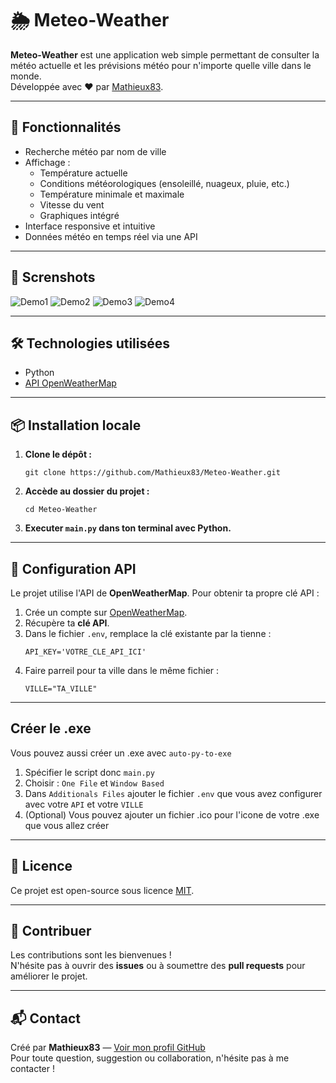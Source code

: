 # 🌦️ Meteo-Weather

**Meteo-Weather** est une application web simple permettant de consulter la météo actuelle et les prévisions météo pour n'importe quelle ville dans le monde.  
Développée avec ❤️ par [Mathieux83](https://github.com/Mathieux83).

---

## 🚀 Fonctionnalités

- Recherche météo par nom de ville
- Affichage :
  - Température actuelle
  - Conditions météorologiques (ensoleillé, nuageux, pluie, etc.)
  - Température minimale et maximale
  - Vitesse du vent
  - Graphiques intégré
- Interface responsive et intuitive
- Données météo en temps réel via une API

---

## 📸 Screnshots
 
![Demo1](https://github.com/user-attachments/assets/bdbbb778-5bd1-434b-910d-89a92e5498c1)
![Demo2](https://github.com/user-attachments/assets/6a04ad03-e8b2-48d3-9506-e91df5365da0)
![Demo3](https://github.com/user-attachments/assets/a927fc6f-bb02-4faf-9ee8-a7680548153a)
![Demo4](https://github.com/user-attachments/assets/80ee492e-2fb3-4ec9-9a56-feb5b7398a92)



---

## 🛠️ Technologies utilisées

- Python
- [API OpenWeatherMap](https://openweathermap.org/api)

---

## 📦 Installation locale

1. **Clone le dépôt :**
   ```
   git clone https://github.com/Mathieux83/Meteo-Weather.git
   ```

2. **Accède au dossier du projet :**
   ```
   cd Meteo-Weather
   ```

3. **Executer `main.py` dans ton terminal avec Python.**

---

## 🔑 Configuration API

Le projet utilise l'API de **OpenWeatherMap**. Pour obtenir ta propre clé API :

1. Crée un compte sur [OpenWeatherMap](https://openweathermap.org/).
2. Récupère ta **clé API**.
3. Dans le fichier `.env`, remplace la clé existante par la tienne :
   ```
   API_KEY='VOTRE_CLE_API_ICI'
   ```
4. Faire parreil pour ta ville dans le même fichier :
   ```
   VILLE="TA_VILLE"
   ```
---

## Créer le .exe

Vous pouvez aussi créer un .exe avec `auto-py-to-exe`

1. Spécifier le script donc `main.py`
2. Choisir : `One File` et `Window Based`
3. Dans `Additionals Files` ajouter le fichier `.env` que vous avez configurer avec votre ``API`` et votre ``VILLE``
4. (Optional) Vous pouvez ajouter un fichier .ico pour l'icone de votre .exe que vous allez créer

---
## 📄 Licence

Ce projet est open-source sous licence [MIT](LICENSE).

---

## 🤝 Contribuer

Les contributions sont les bienvenues !  
N'hésite pas à ouvrir des **issues** ou à soumettre des **pull requests** pour améliorer le projet.

---

## 📬 Contact

Créé par **Mathieux83** — [Voir mon profil GitHub](https://github.com/Mathieux83)  
Pour toute question, suggestion ou collaboration, n'hésite pas à me contacter !
